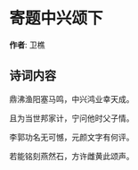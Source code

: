 # 寄题中兴颂下

**作者**: 卫樵

## 诗词内容

鼎沸渔阳塞马鸣，中兴鸿业幸天成。

且为当世邦家计，宁问他时父子情。

李郭功名无可憾，元颜文字有何评。

若能铭刻燕然石，方许雌黄此颂声。

